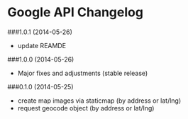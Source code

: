 Google API Changelog
===

###1.0.1 (2014-05-26)
- update REAMDE

###1.0.0 (2014-05-26)
- Major fixes and adjustments (stable release)

###0.1.0 (2014-05-25)
- create map images via staticmap (by address or lat/lng)
- request geocode object (by address or lat/lng)
